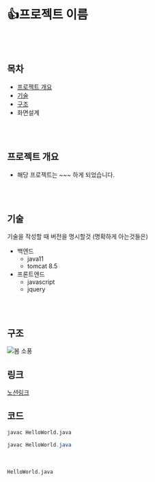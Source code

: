 # 👍프로젝트 이름
<!--주석-->
<br> <br>
 ## 목차 
 - [프로젝트 개요](#프로젝트-개요)
 - [기술](#기술)
 - [구조](#구조)
 - 화면설계

<br><br>

## 프로젝트 개요 
- 해당 프로젝트는 ~~~ 하게 되었습니다.


<br><br> 
## 기술 
기술을 작성할 때 버전을 명시할것 (명확하게 아는것들은) 
- 백엔드 
  - java11
  - tomcat 8.5
- 프론트엔드 
  - javascript
  - jquery
 
<br><br>
## 구조
![봄 소풍](https://github.com/user-attachments/assets/e3cbbcc1-95cd-476f-b9a6-8982cc944cdc)

## 링크 
[노션링크](https://naver.com)

## 코드 
```sh
javac HelloWorld.java
```
```java
javac HelloWorld.java
```
<br><br>
`HelloWorld.java`
